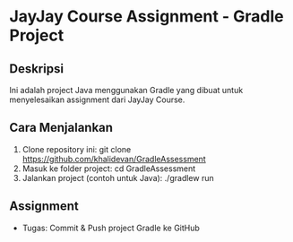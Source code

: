 # JayJay Course Assignment - Gradle Project

## Deskripsi
Ini adalah project Java menggunakan Gradle yang dibuat untuk menyelesaikan assignment dari JayJay Course.

## Cara Menjalankan
1. Clone repository ini: git clone https://github.com/khalidevan/GradleAssessment
2. Masuk ke folder project: cd GradleAssessment
3. Jalankan project (contoh untuk Java): ./gradlew run

## Assignment
- Tugas: Commit & Push project Gradle ke GitHub
